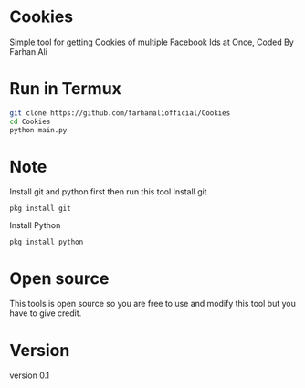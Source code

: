# Cookies
Simple tool for getting Cookies of multiple Facebook Ids at Once, Coded By Farhan Ali

# Run in Termux
```bash
git clone https://github.com/farhanaliofficial/Cookies
cd Cookies
python main.py
```
# Note
Install git and python first then run this tool
Install git
```
pkg install git
```
Install Python
```
pkg install python
```

# Open source
This tools is open source so you are free to use and modify this tool but you have to give credit.
# Version
version 0.1
